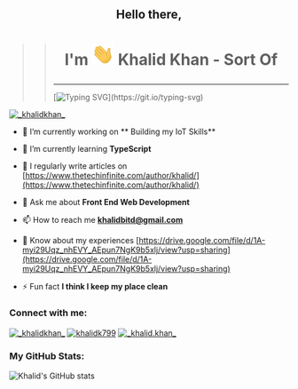 ## <p align="center">Hello there,</p>
>> # <p align="center">I'm  <img src="hi.gif" width="40px"> Khalid Khan - Sort Of </p>
>> ------
>> [![Typing SVG](https://readme-typing-svg.herokuapp.com?size=18&color=FAFF0F&lines=Hey!+I+am+Khalid%2C+Welcome+to+Github!)](https://git.io/typing-svg)



<p align="left"> <a href="https://twitter.com/_khalidkhan_" target="blank"><img src="https://img.shields.io/twitter/follow/_khalidkhan_?logo=twitter&style=for-the-badge" alt="_khalidkhan_" /></a> </p>

- 🔭 I’m currently working on ** Building my IoT Skills**

- 🌱 I’m currently learning **TypeScript**


- 📝 I regularly write articles on [https://www.thetechinfinite.com/author/khalid/](https://www.thetechinfinite.com/author/khalid/)

- 💬 Ask me about **Front End Web Development**

- 📫 How to reach me **khalidbitd@gmail.com**

- 📄 Know about my experiences [https://drive.google.com/file/d/1A-myi29Uqz_nhEVY_AEpun7NgK9b5xlj/view?usp=sharing](https://drive.google.com/file/d/1A-myi29Uqz_nhEVY_AEpun7NgK9b5xlj/view?usp=sharing)


- ⚡ Fun fact **I think I keep my place clean**

<h3 align="left">Connect with me:</h3>
<p align="left">
<a href="https://twitter.com/_khalidkhan_" target="blank"><img align="center" src="https://raw.githubusercontent.com/rahuldkjain/github-profile-readme-generator/master/src/images/icons/Social/twitter.svg" alt="_khalidkhan_" height="30" width="40" /></a>
<a href="https://linkedin.com/in/khalidk799" target="blank"><img align="center" src="https://raw.githubusercontent.com/rahuldkjain/github-profile-readme-generator/master/src/images/icons/Social/linked-in-alt.svg" alt="khalidk799" height="30" width="40" /></a>
<a href="https://instagram.com/_khalid.khan_" target="blank"><img align="center" src="https://raw.githubusercontent.com/rahuldkjain/github-profile-readme-generator/master/src/images/icons/Social/instagram.svg" alt="_khalid.khan_" height="30" width="40" /></a>
</p>


<h3 aligh="center"> My GitHub Stats: </h3>
<p aligh="center">
  
  ![Khalid's GitHub stats](https://github-readme-stats.vercel.app/api?username=khalidk799)
  
  </p>
  



